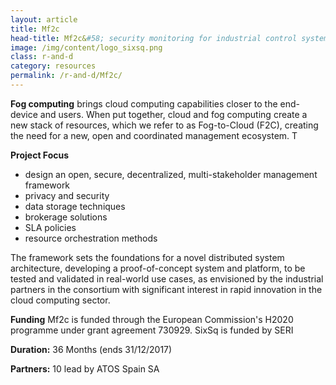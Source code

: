 ```yaml
---
layout: article
title: Mf2c  
head-title: Mf2c&#58; security monitoring for industrial control systems
image: /img/content/logo_sixsq.png
class: r-and-d
category: resources
permalink: /r-and-d/Mf2c/
---
```


**Fog computing** brings cloud computing capabilities closer to the end-device and users. When put together, cloud and fog computing create a new stack of resources, which we refer to as Fog-to-Cloud (F2C), creating the need for a new, open and coordinated management ecosystem. T

**Project Focus**

* design an open, secure, decentralized, multi-stakeholder management framework
* privacy and security
* data storage techniques
* brokerage solutions
* SLA policies
* resource orchestration methods

The framework sets the foundations for a novel distributed system architecture, developing a proof-of-concept system and platform, to be tested and validated in real-world use cases, as envisioned by the industrial partners in the consortium with significant interest in rapid innovation in the cloud computing sector.


**Funding** Mf2c is funded through the European Commission's H2020
  programme under grant agreement 730929. SixSq is funded by SERI

**Duration:** 36 Months (ends 31/12/2017) 

**Partners:** 10 lead by ATOS Spain SA

